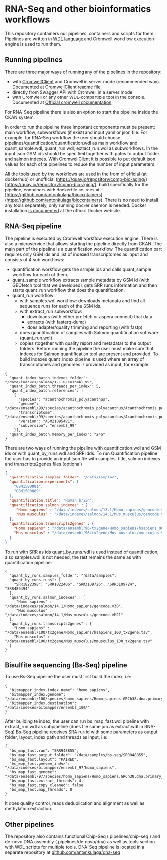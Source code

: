 RNA-Seq and other bioinformatics workflows
==========================================

This repository containers our pipelines, containers and scripts for them.
Pipelines are written in [WDL language](https://openwdl.org/) and Cromwell workflow execution engine is used to run them. 

Running pipelines
-----------------

There are three major ways of running any of the pipelines in the repository:
* with [CromwellClient](https://github.com/antonkulaga/cromwell-client) and Cromwell in server mode (recommended way). Documented at [CromwellClient](https://github.com/antonkulaga/cromwell-client) readme file.
* directly from Swagger API with Cromwell in a server mode
* with Cromwell or any other WDL-compartible tool in the console. Documented at [Official cromwell documentation](https://cromwell.readthedocs.io/en/stable/tutorials/FiveMinuteIntro/#step-3-running-the-workflow)

For RNA-Seq pipeline there is also an option to start the pipeline inside the CKAN system.

In order to run the pipeline three important components must be present: main workflow, subworkflows (if exist) and input yaml or json file.
For example, for RNA-Seq workflow the user should choose pipelines/quantification/quantification.wdl as main workflow and quant_sample.wdl, quant_run.wdl, extract_run.wdl as subworkflows.
In the input json GSM ids should be specified together with pates to output folder and salmon indexes. With CromwellClient it is possible to put default json values for each of te pipelines to reduce the number of input parameters.

All the tools used by the workflows are used in the from of official (at dockerhub) or unofficial (https://quay.io/repository/comp-bio-aging/)[https://quay.io/repository/comp-bio-aging/], build specifically for the pipeline, containers with dockerfile sources at [https://github.com/antonkulaga/biocontainers](https://github.com/antonkulaga/biocontainers).
There is no need to install any tools separately, only running docker daemon is needed. Docker installation [is documented](https://docs.docker.com/get-docker/) at the official Docker website.

RNA-Seq pipeline
----------------

The pipeline is executed by Cromwell workflow execution engine. 
There is also a microservice that allows starting the pipeline directly from CKAN. The main part of the pipeline is a quantification workflow. 
The quantification part requires only GSM ids and list of indexed transcriptomes as input and consists of 4 sub workflows: 
* quantification workflow gets the sample ids and calls quant_sample workflow for each of them. 
* quant_sample workflow extracts sample metadata by GSM id (with GEOfetch tool that we developed), gets SRR runs information and then starts quant_run workflow that does the quantification. 
* quant_run workflow:
    * with samples.wdl workflow:
    downloads metadata and find all sequence runs for each of the GSM ids.
    * with extract_run subworkflow:
      * downloads (with either prefetch or aspera connect) that data
      * extracts (with fasterq-dump)
      * does adapter/quality trimming and reporting (with fastp)
    * does quantification of samples with Salmon quantification software (quant_run.wdl)
    * copies (together with quality report and metadata) to the output folders.
Before running the pipeline the user must make sure that indexes for Salmon quantification tool are present and provided.
To build indexes quant_index pipeline is used where an array of transcriptomes and genomes is provided as input, for example:
```
{
  "quant_index_batch.indexes_folder": "/data/indexes/salmon/1.1.0/ensembl_99",
  "quant_index_batch.threads_per_index": 5,
  "quant_index_batch.references": [
    {
      "species": "acanthochromis_polyacanthus",
      "genome": "/data/ensembl/99/species/acanthochromis_polyacanthus/Acanthochromis_polyacanthus.ASM210954v1.dna.toplevel.fa",
      "transcriptome": "/data/ensembl/99/species/acanthochromis_polyacanthus/Acanthochromis_polyacanthus.ASM210954v1.cdna.all.fa",
      "version": "ASM210954v1",
      "subversion": "ensembl_99"
    }],
  "quant_index_batch.memory_per_index": "24G"
}
```
There are two ways of running the pipeline with quantification.wdl and GSM ids or with quant_by_runs.wdl and SRR idds.
To run Quantification pipeline the user has to provide an input json file with samples, title, salmon indexes and transcripts2genes files (optional)
```json
{
  "quantification.samples_folder": "/data/samples",  
  "quantification.experiments": [
    "GSM1580881",
    "GSM1580889"
  ],
  "quantification.title": "Human brain",
  "quantification.salmon_indexes" : {
     "Homo sapiens" : "/data/indexes/salmon/13.1/Homo_sapiens/gencode.v30",
     "Mus musculus" : "/data/indexes/salmon/14.1/Mus_musculus/gencode.vM21"    
  },
  "quantification.transcripts2genes" : {  
    "Homo sapiens" : "/data/ensembl/96/tx2gene/Homo_sapiens/hsapiens_96_tx2gene.tsv",
    "Mus musculus" : "/data/ensembl/96/tx2gene/Mus_musculus/mmusculus_96_tx2gene.tsv"    
  }
}
```
To run with SRR as ids quant_by_runs.wdl is used instead of quantification, also samples.wdl is not needed, the rest remains the same as with quantification pipeline:
```json5
{ 
  "quant_by_runs.samples_folder": "/data/samples",
  "quant_by_runs.runs": [
    "SRR1822398", "SRR1822406", "SRR3109726", "SRR3109724", "SRR489494"
  ],
  "quant_by_runs.salmon_indexes" : {
     "Homo sapiens" : "/data/indexes/salmon/14.1/Homo_sapiens/gencode.v30",
     "Mus musculus" : "/data/indexes/salmon/14.1/Mus_musculus/gencode.vM21"    
  },
  "quant_by_runs.transcripts2genes" : {  
    "Homo sapiens" : "/data/ensembl/100/tx2gene/Homo_sapiens/hsapiens_100_tx2gene.tsv",
    "Mus musculus" : "/data/ensembl/100/tx2gene/Mus_musculus/mmusculus_100_tx2gene.tsv"    
  }
}
```


Bisulfite sequencing (Bs-Seq) pipeline
-----------------------------

To use Bs-Seq pipeline the user must first build the index, i.e:
```json5
{
  "bitmapper_index.index_name": "homo_sapiens",
  "bitmapper_index.genome": "/data/ensembl/100/species/homo_sapiens/Homo_sapiens.GRCh38.dna.primary_assembly.fa",
  "bitmapper_index.destination": "/data/indexes/bitmapper/ensembl_100/"
}
```
After building te index, the user can run bs_map_fast.wdl pipeline with extract_run.wdl as subpipeline (does the same job as extract.wdl in RNA-Seq)
Bs-Seq pipeline receives SRA run id with some parameters as output folder, layout, index path and threads as input, i.e:
```
{
  "bs_map_fast.run": "SRR948855",
  "bs_map_fast.output_folder": "/data/samples/bs-seq/SRR948855",
  "bs_map_fast.layout": "PAIRED",
  "bs_map_fast.genome_index": "/data/indexes/bitmapper/ensembl_97/homo_sapiens",
  "bs_map_fast.genome": "/data/ensembl/97/species/homo_sapiens/Homo_sapiens.GRCh38.dna.primary_assembly.fa",
  "bs_map_fast.extract_threads": 4,
  "bs_map_fast.copy_cleaned": false,
  "bs_map_fast.map_threads": 8
}
```
It does quality control, reads deduplication and alignment as well as methylation extraction.

Other pipelines
---------------
The repository also contains functional Chip-Seq ( pipelines/chip-seq ) and de-novo DNA assembly ( pipelines/de-novo/dna) as well as tools section with WDL scripts for multiple tools. 
DNA-Seq pipeline is located in a separate repository at [github.com/antonkulaga/dna-seq](http://github.com/antonkulaga/dna-seq)
